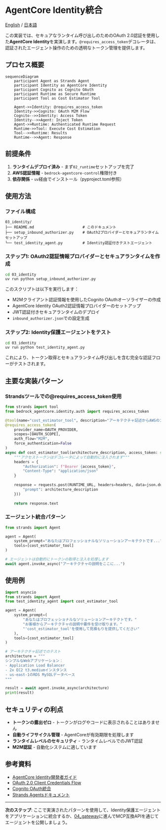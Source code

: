 # AgentCore Identity統合

[English](README.md) / [日本語](README_ja.md)

この実装では、セキュアなランタイム呼び出しのためのOAuth 2.0認証を使用した**AgentCore Identity**を実演します。`@requires_access_token`デコレータは、認証されたエージェント操作のための透明なトークン管理を提供します。

## プロセス概要

```mermaid
sequenceDiagram
    participant Agent as Strands Agent
    participant Identity as AgentCore Identity
    participant Cognito as Cognito OAuth
    participant Runtime as Secure Runtime
    participant Tool as Cost Estimator Tool

    Agent->>Identity: @requires_access_token
    Identity->>Cognito: OAuth M2M Flow
    Cognito-->>Identity: Access Token
    Identity-->>Agent: Inject Token
    Agent->>Runtime: Authenticated Runtime Request
    Runtime->>Tool: Execute Cost Estimation
    Tool-->>Runtime: Results
    Runtime-->>Agent: Response
```

## 前提条件

1. **ランタイムデプロイ済み** - まず`02_runtime`セットアップを完了
2. **AWS認証情報** - `bedrock-agentcore-control`権限付き
3. **依存関係** - `uv`経由でインストール（pyproject.toml参照）

## 使用方法

### ファイル構成

```
03_identity/
├── README.md                      # このドキュメント
├── setup_inbound_authorizer.py    # OAuth2プロバイダーとセキュアランタイムセットアップ
└── test_identity_agent.py         # Identity認証付きテストエージェント
```

### ステップ1: OAuth2認証情報プロバイダーとセキュアランタイムを作成

```bash
cd 03_identity
uv run python setup_inbound_authorizer.py
```

このスクリプトは以下を実行します：
- M2Mクライアント認証情報を使用したCognito OAuthオーソライザーの作成
- AgentCore Identity OAuth2認証情報プロバイダーのセットアップ
- JWT認証付きセキュアランタイムのデプロイ
- `inbound_authorizer.json`での設定生成

### ステップ2: Identity保護エージェントをテスト

```bash
cd 03_identity
uv run python test_identity_agent.py
```

これにより、トークン取得とセキュアランタイム呼び出しを含む完全な認証フローがテストされます。

## 主要な実装パターン

### Strandsツールでの@requires_access_token使用

```python
from strands import tool
from bedrock_agentcore.identity.auth import requires_access_token

@tool(name="cost_estimator_tool", description="アーキテクチャ記述からAWSのコストを見積もり")
@requires_access_token(
    provider_name=OAUTH_PROVIDER,
    scopes=[OAUTH_SCOPE],
    auth_flow="M2M",
    force_authentication=False
)
async def cost_estimator_tool(architecture_description, access_token: str) -> str:
    """アクセストークンはデコレータによって自動的に注入されます"""
    headers = {
        "Authorization": f"Bearer {access_token}",
        "Content-Type": "application/json"
    }
    
    response = requests.post(RUNTIME_URL, headers=headers, data=json.dumps({
        "prompt": architecture_description
    }))
    
    return response.text
```

### エージェント統合パターン

```python
from strands import Agent

agent = Agent(
    system_prompt="あなたはプロフェッショナルなソリューションアーキテクトです...",
    tools=[cost_estimator_tool]
)

# エージェントは自動的にトークンの取得と注入を処理します
await agent.invoke_async("アーキテクチャの説明をここに...")
```

## 使用例

```python
import asyncio
from strands import Agent
from test_identity_agent import cost_estimator_tool

agent = Agent(
    system_prompt=(
        "あなたはプロフェッショナルなソリューションアーキテクトです。"
        "お客様からアーキテクチャの説明や要件を受け取ります。"
        "'cost_estimator_tool'を使用して見積もりを提供してください"
    ),
    tools=[cost_estimator_tool]
)

# アーキテクチャ記述でのテスト
architecture = """
シンプルなWebアプリケーション：
- Application Load Balancer
- 2x EC2 t3.mediumインスタンス
- us-east-1のRDS MySQLデータベース
"""

result = await agent.invoke_async(architecture)
print(result)
```

## セキュリティの利点

- **トークンの露出ゼロ** - トークンがログやコードに表示されることはありません
- **自動ライフサイクル管理** - AgentCoreが有効期限を処理します
- **ランタイムレベルのセキュリティ** - ランタイムレベルでのJWT認証
- **M2M認証** - 自動化システムに適しています

## 参考資料

- [AgentCore Identity開発者ガイド](https://docs.aws.amazon.com/bedrock-agentcore/latest/devguide/identity.html)
- [OAuth 2.0 Client Credentials Flow](https://tools.ietf.org/html/rfc6749#section-4.4)
- [Cognito OAuth統合](https://docs.aws.amazon.com/cognito/latest/developerguide/cognito-user-pools-app-integration.html)
- [Strands Agentsドキュメント](https://github.com/aws-samples/strands-agents)

---

**次のステップ**: ここで実演されたパターンを使用して、Identity保護エージェントをアプリケーションに統合するか、[04_gateway](../04_gateway/README.md)に進んでMCP互換APIを通じてエージェントを公開しましょう。
